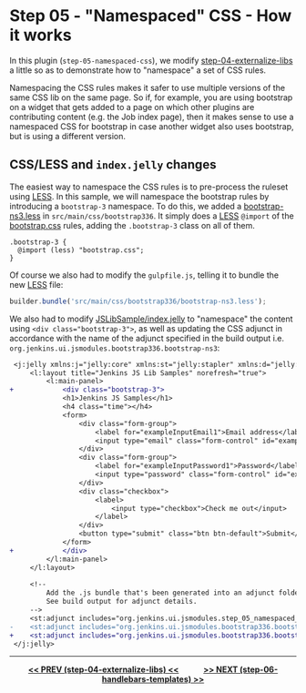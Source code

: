 # Step 05 - "Namespaced" CSS - How it works
In this plugin (`step-05-namespaced-css`), we modify <a href="../../../tree/master/step-04-externalize-libs">step-04-externalize-libs</a>
a little so as to demonstrate how to "namespace" a set of CSS rules.

Namespacing the CSS rules makes it safer to use multiple versions of the same CSS lib on the same page. So if, for example, you are
using bootstrap on a widget that gets added to a page on which other plugins are contributing content (e.g. the Job index page),
then it makes sense to use a namespaced CSS for bootstrap in case another widget also uses bootstrap, but is using a different version.

## CSS/LESS and `index.jelly` changes
The easiest way to namespace the CSS rules is to pre-process the ruleset using [LESS]. In this sample, we will namespace the
bootstrap rules by introducing a `bootstrap-3` namespace. To do this, we added a [bootstrap-ns3.less](src/main/css/bootstrap336/bootstrap-ns3.less)
in `src/main/css/bootstrap336`. It simply does a [LESS] `@import` of the [bootstrap.css](src/main/css/bootstrap336/bootstrap.css) rules,
adding the `.bootstrap-3` class on all of them.

```less
.bootstrap-3 {
  @import (less) "bootstrap.css";
}
```

Of course we also had to modify the `gulpfile.js`, telling it to bundle the new [LESS] file:

```javascript
builder.bundle('src/main/css/bootstrap336/bootstrap-ns3.less');
```

We also had to modify [JSLibSample/index.jelly](src/main/resources/org/jenkinsci/ui/samples/JSLibSample/index.jelly) to "namespace" the content
using `<div class="bootstrap-3">`, as well as updating the CSS adjunct in accordance with the name of the adjunct specified in the build output
i.e. `org.jenkins.ui.jsmodules.bootstrap336.bootstrap-ns3`:

```diff
 <j:jelly xmlns:j="jelly:core" xmlns:st="jelly:stapler" xmlns:d="jelly:define" xmlns:l="/lib/layout" xmlns:t="/lib/hudson" xmlns:s="/lib/form">
     <l:layout title="Jenkins JS Lib Samples" norefresh="true">
         <l:main-panel>
+            <div class="bootstrap-3">
             <h1>Jenkins JS Samples</h1>
             <h4 class="time"></h4>
             <form>
                 <div class="form-group">
                     <label for="exampleInputEmail1">Email address</label>
                     <input type="email" class="form-control" id="exampleInputEmail1" placeholder="Email"></input>
                 </div>
                 <div class="form-group">
                     <label for="exampleInputPassword1">Password</label>
                     <input type="password" class="form-control" id="exampleInputPassword1" placeholder="Password"></input>
                 </div>
                 <div class="checkbox">
                     <label>
                         <input type="checkbox">Check me out</input>
                     </label>
                 </div>
                 <button type="submit" class="btn btn-default">Submit</button>
             </form>
+            </div>
         </l:main-panel>
     </l:layout>
     
     <!-- 
         Add the .js bundle that's been generated into an adjunct folder (by the gulpfile.js).
         See build output for adjunct details.
     -->
     <st:adjunct includes="org.jenkins.ui.jsmodules.step_05_namespaced_css.jslib-samples"/>
-    <st:adjunct includes="org.jenkins.ui.jsmodules.bootstrap336.bootstrap"/>
+    <st:adjunct includes="org.jenkins.ui.jsmodules.bootstrap336.bootstrap-ns3"/> 
 </j:jelly>
```

<hr/>
<p align="center">
<b><a href="../../../tree/master/step-04-externalize-libs">&lt;&lt; PREV (step-04-externalize-libs) &lt;&lt;</a>  &nbsp;&nbsp;&nbsp;&nbsp;&nbsp;&nbsp;&nbsp;&nbsp;&nbsp;&nbsp;&nbsp;  <a href="../../../tree/master/step-06-handlebars-templates">&gt;&gt; NEXT (step-06-handlebars-templates) &gt;&gt;</a></b>
</p>

[Node.js]: https://nodejs.org
[Gulp]: https://github.com/gulpjs/gulp
[jenkins-js-builder]: https://github.com/jenkinsci/js-builder
[jenkins-js-modules]: https://github.com/jenkinsci/js-modules
[jenkins-js-libs]: https://github.com/jenkinsci/js-libs
[CommonJS]: http://www.commonjs.org/
[jquery-detached]: https://github.com/tfennelly/jquery-detached
[bootstrap-detached]: https://github.com/tfennelly/bootstrap-detached
[Browserify]: http://browserify.org/
[bundle]: https://github.com/jenkinsci/js-modules/blob/master/FAQs.md#what-is-the-difference-between-a-module-and-a-bundle
[LESS]: http://lesscss.org/

